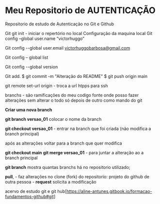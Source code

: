 # Meu Repositorio de AUTENTICAÇÃO
Repositorio de estudo de Autenticação no Git e Github

Git
git init - iniciar o repertório no local
Configuração da maquina local
Git config –global user.name “victorhuggo”

Git config --global user.email victorhuggobarbosa@gmail.com

Git config – global list

Git config --global version

Git add.
$ git commit -m "Alteração do README"
$ git push origin main

git remote set-url origin - troca a url htpps para ssh

branchs - são ramificações do meu codigo fonte onde posso fazer alterações sem alterar o todo só depois de outro como mando do git

**Criar uma nova branch**

**git branch versao_01**  colocar o nome da branch

**git checkout versao_01** - entrar na branch que foi criada (não modifica a branch principal)

após as alterações voltar para a branch que quer modifica

**git checkout main**
**git merge versao_01** - para juntar a alteração ao a branch principal

**git branch** mostra quantas branchs há no repositorio utilizado;

**pull**,  - faz alterações no clone (fork) do repositorio: projeto do github de outra pessoa - **request** solicita a modificação

 
acervo de estudo git e git hub[https://aline-antunes.gitbook.io/formacao-fundamentos-github#git]